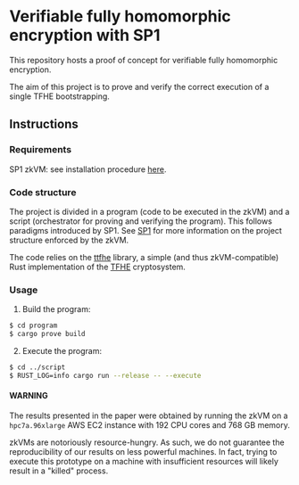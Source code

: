# Verifiable fully homomorphic encryption with SP1

This repository hosts a proof of concept for verifiable fully homomorphic encryption.

The aim of this project is to prove and verify the correct execution of a single TFHE bootstrapping.

## Instructions

### Requirements
SP1 zkVM: see installation procedure [here](https://docs.succinct.xyz/docs/sp1/getting-started/install).

### Code structure
The project is divided in a program (code to be executed in the zkVM) and a script (orchestrator for proving and verifying the program).
This follows paradigms introduced by SP1. See [SP1](https://docs.succinct.xyz/docs/sp1/introduction) for more information on the project structure enforced by the zkVM.

The code relies on the [ttfhe](https://github.com/tremblaythibaultl/ttfhe) library, a simple (and thus zkVM-compatible) Rust implementation of the [TFHE](https://eprint.iacr.org/2018/421) cryptosystem. 

### Usage
1. Build the program:
```bash
$ cd program 
$ cargo prove build
```
2. Execute the program:
```bash
$ cd ../script 
$ RUST_LOG=info cargo run --release -- --execute
```

#### WARNING
The results presented in the paper were obtained by running the zkVM on a `hpc7a.96xlarge` AWS EC2 instance with 192 CPU cores and 768 GB memory. 

zkVMs are notoriously resource-hungry. As such, we do not guarantee the reproducibility of our results on less powerful machines. In fact, trying to execute this prototype on a machine with insufficient resources will likely result in a "killed" process.
